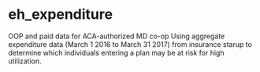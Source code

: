# eh_expenditure
OOP and paid data for ACA-authorized MD co-op
Using aggregate expenditure data (March 1 2016 to March 31 2017) from insurance starup to determine which individuals entering a plan may be at risk for high utilization.
